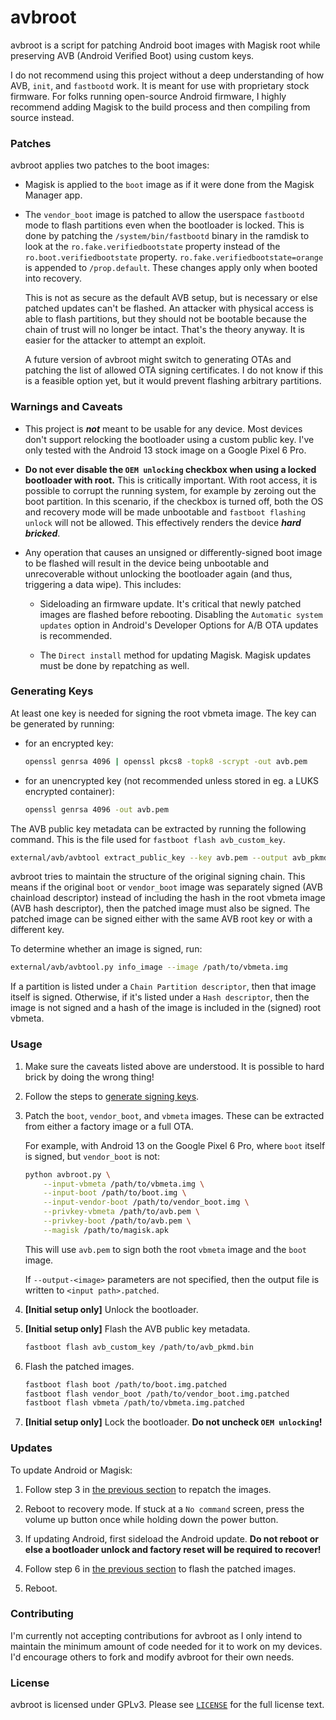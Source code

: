 # avbroot

avbroot is a script for patching Android boot images with Magisk root while preserving AVB (Android Verified Boot) using custom keys.

I do not recommend using this project without a deep understanding of how AVB, `init`, and `fastbootd` work. It is meant for use with proprietary stock firmware. For folks running open-source Android firmware, I highly recommend adding Magisk to the build process and then compiling from source instead.

### Patches

avbroot applies two patches to the boot images:

* Magisk is applied to the `boot` image as if it were done from the Magisk Manager app.

* The `vendor_boot` image is patched to allow the userspace `fastbootd` mode to flash partitions even when the bootloader is locked. This is done by patching the `/system/bin/fastbootd` binary in the ramdisk to look at the `ro.fake.verifiedbootstate` property instead of the `ro.boot.verifiedbootstate` property. `ro.fake.verifiedbootstate=orange` is appended to `/prop.default`. These changes apply only when booted into recovery.

  This is not as secure as the default AVB setup, but is necessary or else patched updates can't be flashed. An attacker with physical access is able to flash partitions, but they should not be bootable because the chain of trust will no longer be intact. That's the theory anyway. It is easier for the attacker to attempt an exploit.

  A future version of avbroot might switch to generating OTAs and patching the list of allowed OTA signing certificates. I do not know if this is a feasible option yet, but it would prevent flashing arbitrary partitions.

### Warnings and Caveats

* This project is **_not_** meant to be usable for any device. Most devices don't support relocking the bootloader using a custom public key. I've only tested with the Android 13 stock image on a Google Pixel 6 Pro.

* **Do not ever disable the `OEM unlocking` checkbox when using a locked bootloader with root.** This is critically important. With root access, it is possible to corrupt the running system, for example by zeroing out the boot partition. In this scenario, if the checkbox is turned off, both the OS and recovery mode will be made unbootable and `fastboot flashing unlock` will not be allowed. This effectively renders the device **_hard bricked_**.

* Any operation that causes an unsigned or differently-signed boot image to be flashed will result in the device being unbootable and unrecoverable without unlocking the bootloader again (and thus, triggering a data wipe). This includes:

    * Sideloading an firmware update. It's critical that newly patched images are flashed before rebooting. Disabling the `Automatic system updates` option in Android's Developer Options for A/B OTA updates is recommended.

    * The `Direct install` method for updating Magisk. Magisk updates must be done by repatching as well.

### Generating Keys

At least one key is needed for signing the root vbmeta image. The key can be generated by running:

* for an encrypted key:

    ```bash
    openssl genrsa 4096 | openssl pkcs8 -topk8 -scrypt -out avb.pem
    ```

* for an unencrypted key (not recommended unless stored in eg. a LUKS encrypted container):

    ```bash
    openssl genrsa 4096 -out avb.pem
    ```

The AVB public key metadata can be extracted by running the following command. This is the file used for `fastboot flash avb_custom_key`.

```bash
external/avb/avbtool extract_public_key --key avb.pem --output avb_pkmd.bin
```

avbroot tries to maintain the structure of the original signing chain. This means if the original `boot` or `vendor_boot` image was separately signed (AVB chainload descriptor) instead of including the hash in the root vbmeta image (AVB hash descriptor), then the patched image must also be signed. The patched image can be signed either with the same AVB root key or with a different key.

To determine whether an image is signed, run:

```bash
external/avb/avbtool.py info_image --image /path/to/vbmeta.img
```

If a partition is listed under a `Chain Partition descriptor`, then that image itself is signed. Otherwise, if it's listed under a `Hash descriptor`, then the image is not signed and a hash of the image is included in the (signed) root vbmeta.

### Usage

1. Make sure the caveats listed above are understood. It is possible to hard brick by doing the wrong thing!

2. Follow the steps to [generate signing keys](#generating-keys).

3. Patch the `boot`, `vendor_boot`, and `vbmeta` images. These can be extracted from either a factory image or a full OTA.

    For example, with Android 13 on the Google Pixel 6 Pro, where `boot` itself is signed, but `vendor_boot` is not:

    ```bash
    python avbroot.py \
        --input-vbmeta /path/to/vbmeta.img \
        --input-boot /path/to/boot.img \
        --input-vendor-boot /path/to/vendor_boot.img \
        --privkey-vbmeta /path/to/avb.pem \
        --privkey-boot /path/to/avb.pem \
        --magisk /path/to/magisk.apk
    ```

    This will use `avb.pem` to sign both the root `vbmeta` image and the `boot` image.

    If `--output-<image>` parameters are not specified, then the output file is written to `<input path>.patched`.

4. **[Initial setup only]** Unlock the bootloader.

5. **[Initial setup only]** Flash the AVB public key metadata.

    ```bash
    fastboot flash avb_custom_key /path/to/avb_pkmd.bin
    ```

6. Flash the patched images.

    ```bash
    fastboot flash boot /path/to/boot.img.patched
    fastboot flash vendor_boot /path/to/vendor_boot.img.patched
    fastboot flash vbmeta /path/to/vbmeta.img.patched
    ```

7. **[Initial setup only]** Lock the bootloader. **Do not uncheck `OEM unlocking`!**

### Updates

To update Android or Magisk:

1. Follow step 3 in [the previous section](#usage) to repatch the images.

2. Reboot to recovery mode. If stuck at a `No command` screen, press the volume up button once while holding down the power button.

3. If updating Android, first sideload the Android update. **Do not reboot or else a bootloader unlock and factory reset will be required to recover!**

4. Follow step 6 in [the previous section](#usage) to flash the patched images.

5. Reboot.

### Contributing

I'm currently not accepting contributions for avbroot as I only intend to maintain the minimum amount of code needed for it to work on my devices. I'd encourage others to fork and modify avbroot for their own needs.

### License

avbroot is licensed under GPLv3. Please see [`LICENSE`](./LICENSE) for the full license text.
